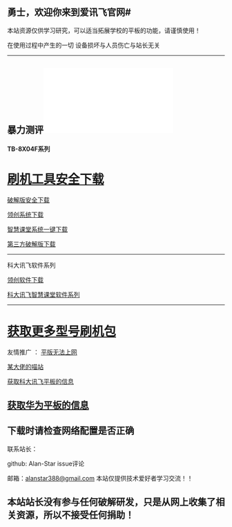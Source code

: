 ## 勇士，欢迎你来到爱讯飞官网#

本站资源仅供学习研究，可以适当拓展学校的平板的功能，请谨慎使用！

在使用过程中产生的一切 设备损坏与人员伤亡与站长无关

----------------------------------------------------------------------------------------------------------------------------------------
 ## 暴力测评<iframe src="//player.bilibili.com/player.html?aid=94412744&bvid=BV1RE411u7So&cid=161169784&page=1" scrolling="no" border="0" frameborder="no" framespacing="0" allowfullscreen="true"> </iframe>
#### TB-8X04F系列
# <a href="https://alanstar.lanzous.com/ibjg6sf" title="刷机工具安全下载">刷机工具安全下载</a>

<a href="https://drive.google.com/open?id=1-9__ZQhsvGwhNf4YKPGK90t71XLeVvE4" target="_blank_blank" title="官方破解版下载（EDU）">破解版安全下载</a>

<a href="https://drive.google.com/open?id=1-nb82cBzH_zPGV1gM366Ta5jJunA1tRn" target="_blank_blank_blank_blank" title="领创原版系统下载(IFY)">领创系统下载</a>

<a href="https://drive.google.com/open?id=1-KaZrG4Jtzff9IR_MiZ4YnY0c_mWb0UL" target="_blank_blank_blank" title="智慧课堂正版系统下载（IFM）">智慧课堂系统一键下载</a>

 <a href="https://drive.google.com/open?id=1_7qLYCxBkZxmFQ01xOwQFCUxhjXa7gRS" target="_blank" title="第三方破解版下载">第三方破解版下载</a>
 


----------------------------------------------------------------------------------------------------------------------------------------
科大讯飞软件系列

 <a href="https://drive.google.com/open?id=1-s-YK2Xkwygvx8oYPcVSoEBhw29kqaB5" target="_blank" title="领创软件下载">领创软件下载</a>


<a href="https://drive.google.com/open?id=14z_c_DmFHYDxpDizbG3wpoDztOzZBUd7" target="_blank" title="科大讯飞智慧课堂软件系列">科大讯飞智慧课堂软件系列</a>


---------------------------------------------------------------------------------------------------------------------------------------

# <a href="https://mirrors.lolinet.com/" target="_blank" title="获取更多型号刷机包">获取更多型号刷机包</a>

友情推广 ：
<a href="https://smllog.com/" target="_blank" title="平版无法上网">平版无法上网</a>

<a href="https://mfwt.xyz" target="_blank" title="某大佬的喵站">某大佬的喵站</a>

<a href="https://www.iflytek.com/index.html" target="_blank" title="获取科大讯飞平板的信息">获取科大讯飞平板的信息</a>

<a href="https://www.huawei.com/cn/" target="_blank" title="获取华为平板的信息">获取华为平板的信息</a>
----------------------------------------------------------------------------------------------------------------------------------------



## 下载时请检查网络配置是否正确


联系站长：

github: Alan-Star issue评论

邮箱：alanstar388@gmail.com
本站仅提供技术爱好者学习交流！！


## 本站站长没有参与任何破解研发，只是从网上收集了相关资源，所以不接受任何捐助！



